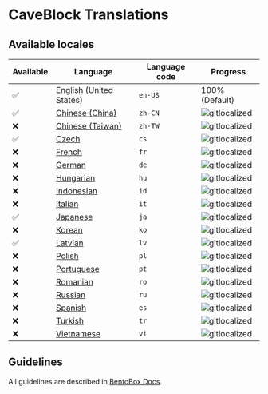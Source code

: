 # CaveBlock Translations

## Available locales

| Available | Language | Language code | Progress |
| --- | ---------- | --- | ----------- |
| ✅ | English (United States) | `en-US` | 100% (Default) |
| ✅ | [Chinese (China)](https://gitlocalize.com/repo/2968/zh-CN/src/main/resources/locales) | `zh-CN` | ![gitlocalized](https://gitlocalize.com/repo/2968/zh-CN//badge.svg) |
| ❌ | [Chinese (Taiwan)](https://gitlocalize.com/repo/2968/zh-TW/src/main/resources/locales) | `zh-TW` | ![gitlocalized](https://gitlocalize.com/repo/2968/zh-TW//badge.svg) |
| ✅ | [Czech](https://gitlocalize.com/repo/2968/cs/src/main/resources/locales) | `cs` | ![gitlocalized](https://gitlocalize.com/repo/2968/cs/badge.svg) |
| ❌ | [French](https://gitlocalize.com/repo/2968/fr/src/main/resources/locales) | `fr` | ![gitlocalized](https://gitlocalize.com/repo/2968/fr/badge.svg) |
| ❌ | [German](https://gitlocalize.com/repo/2968/de/src/main/resources/locales) | `de` | ![gitlocalized](https://gitlocalize.com/repo/2968/de/badge.svg) |
| ❌ | [Hungarian](https://gitlocalize.com/repo/2968/hu/src/main/resources/locales) | `hu` | ![gitlocalized](https://gitlocalize.com/repo/2968/hu/badge.svg) |
| ❌ | [Indonesian](https://gitlocalize.com/repo/2968/id/src/main/resources/locales) | `id` | ![gitlocalized](https://gitlocalize.com/repo/2968/id/badge.svg) |
| ❌ | [Italian](https://gitlocalize.com/repo/2968/it/src/main/resources/locales) | `it` | ![gitlocalized](https://gitlocalize.com/repo/2968/it/badge.svg) |
| ✅ | [Japanese](https://gitlocalize.com/repo/2968/ja/src/main/resources/locales) | `ja` | ![gitlocalized](https://gitlocalize.com/repo/2968/ja/badge.svg) |
| ❌ | [Korean](https://gitlocalize.com/repo/2968/ko/src/main/resources/locales) | `ko` | ![gitlocalized](https://gitlocalize.com/repo/2968/ko/badge.svg) |
| ✅ | [Latvian](https://gitlocalize.com/repo/2968/lv/src/main/resources/locales) | `lv` | ![gitlocalized](https://gitlocalize.com/repo/2968/lv/badge.svg) |
| ❌ | [Polish](https://gitlocalize.com/repo/2968/pl/src/main/resources/locales) | `pl` | ![gitlocalized](https://gitlocalize.com/repo/2968/pl/badge.svg) |
| ❌ | [Portuguese](https://gitlocalize.com/repo/2968/pt/src/main/resources/locales) | `pt` | ![gitlocalized](https://gitlocalize.com/repo/2968/pt/badge.svg) |
| ❌ | [Romanian](https://gitlocalize.com/repo/2968/ro/src/main/resources/locales) | `ro` | ![gitlocalized](https://gitlocalize.com/repo/2968/ro/badge.svg) |
| ❌ | [Russian](https://gitlocalize.com/repo/2968/ru/src/main/resources/locales) | `ru` | ![gitlocalized](https://gitlocalize.com/repo/2968/ru/badge.svg) |
| ❌ | [Spanish](https://gitlocalize.com/repo/2968/es/src/main/resources/locales) | `es` | ![gitlocalized](https://gitlocalize.com/repo/2968/es/badge.svg) |
| ❌ | [Turkish](https://gitlocalize.com/repo/2968/tr/src/main/resources/locales) | `tr` | ![gitlocalized](https://gitlocalize.com/repo/2968/tr/badge.svg) |
| ❌ | [Vietnamese](https://gitlocalize.com/repo/2968/vi/src/main/resources/locales) | `vi` | ![gitlocalized](https://gitlocalize.com/repo/2968/vi/badge.svg) |

## Guidelines
All guidelines are described in [BentoBox Docs](/BentoBox/Translate-BentoBox-and-addons#guidelines).